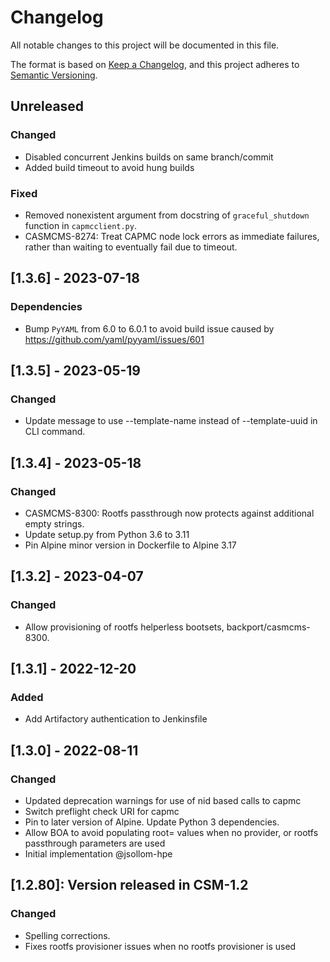 # Changelog

All notable changes to this project will be documented in this file.

The format is based on [Keep a Changelog](https://keepachangelog.com/en/1.0.0/),
and this project adheres to [Semantic Versioning](https://semver.org/spec/v2.0.0.html).

## Unreleased
### Changed
- Disabled concurrent Jenkins builds on same branch/commit
- Added build timeout to avoid hung builds
### Fixed
- Removed nonexistent argument from docstring of `graceful_shutdown` function
  in `capmcclient.py`.
- CASMCMS-8274: Treat CAPMC node lock errors as immediate failures, rather than waiting to eventually
  fail due to timeout.

## [1.3.6] - 2023-07-18
### Dependencies
- Bump `PyYAML` from 6.0 to 6.0.1 to avoid build issue caused by https://github.com/yaml/pyyaml/issues/601

## [1.3.5] - 2023-05-19
### Changed
- Update message to use --template-name instead of --template-uuid in CLI command.

## [1.3.4] - 2023-05-18
### Changed
- CASMCMS-8300: Rootfs passthrough now protects against additional empty strings.
- Update setup.py from Python 3.6 to 3.11
- Pin Alpine minor version in Dockerfile to Alpine 3.17

## [1.3.2] - 2023-04-07
### Changed
- Allow provisioning of rootfs helperless bootsets, backport/casmcms-8300.

## [1.3.1] - 2022-12-20
### Added
- Add Artifactory authentication to Jenkinsfile

## [1.3.0] - 2022-08-11
### Changed
- Updated deprecation warnings for use of nid based calls to capmc
- Switch preflight check URI for capmc
- Pin to later version of Alpine. Update Python 3 dependencies.
- Allow BOA to avoid populating root=<flag> values when no provider, or rootfs passthrough parameters are used
- Initial implementation @jsollom-hpe

## [1.2.80]: Version released in CSM-1.2
### Changed
- Spelling corrections.
- Fixes rootfs provisioner issues when no rootfs provisioner is used
